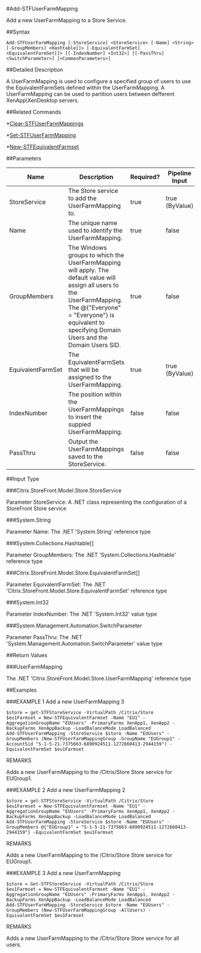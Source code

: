 #Add-STFUserFarmMapping
Add a new UserFarmMapping to a Store Service.
##Syntax
```Add-STFUserFarmMapping [-StoreService] <StoreService> [-Name] <String> [-GroupMembers] <Hashtable[]> [-EquivalentFarmSet] <EquivalentFarmSet[]> [[-IndexNumber] <Int32>] [[-PassThru] <SwitchParameter>] [<CommonParameters>]
```
##Detailed Description
A UserFarmMapping is used to configure a specified group of users to use the EquivalentFarmSets defined within the UserFarmMapping. A UserFarmMapping can be used to partition users between defferent XenApp\XenDesktop servers.
##Related Commands
*[Clear-STFUserFarmMappings](Clear-STFUserFarmMappings)
*[Set-STFUserFarmMapping](Set-STFUserFarmMapping)
*[New-STFEquivalentFarmset](New-STFEquivalentFarmset)
##Parameters
|Name|Description|Required?|Pipeline Input||--|--|--|--||StoreService|The Store service to add the UserFarmMapping to.|true|true (ByValue)||Name|The unique name used to identify the UserFarmMapping.|true|false||GroupMembers|The Windows groups to which the UserFarmMapping will apply. The default value will assign all users to the UserFarmMapping. The @{"Everyone" = "Everyone"} is equivalent to specifying Domain Users and the Domain Users SID.|true|false||EquivalentFarmSet|The EquivalentFarmSets that will be assigned to the UserFarmMapping.|true|true (ByValue)||IndexNumber|The position within the UserFarmMappings to insert the suppied UserFarmMapping.|false|false||PassThru|Output the UserFarmMappings saved to the StoreService.|false|false|##Input Type
###Citrix.StoreFront.Model.Store.StoreService
Parameter StoreService: A .NET class representing the configuration of a StoreFront Store service
###System.String
Parameter Name: The .NET 'System.String' reference type
###System.Collections.Hashtable[]
Parameter GroupMembers: The .NET 'System.Collections.Hashtable' reference type
###Citrix.StoreFront.Model.Store.EquivalentFarmSet[]
Parameter EquivalentFarmSet: The .NET 'Citrix.StoreFront.Model.Store.EquivalentFarmSet' reference type
###System.Int32
Parameter IndexNumber: The .NET 'System.Int32' value type
###System.Management.Automation.SwitchParameter
Parameter PassThru: The .NET 'System.Management.Automation.SwitchParameter' value type
##Return Values
###UserFarmMapping
The .NET 'Citrix.StoreFront.Model.Store.UserFarmMapping' reference type
##Examples
###EXAMPLE 1 Add a new UserFarmMapping 3
```$store = get-STFStoreService -VirtualPath /Citrix/Store
$eu1Farmset = New-STFEquivalentFarmset -Name "EU1" -AggregationGroupName "EUUsers" -PrimaryFarms XenApp1, XenApp2 -BackupFarms XenAppBackup -LoadBalanceMode LoadBalanced
Add-STFUserFarmMapping -StoreService $store -Name "EUUsers" -GroupMembers (New-STFUserFarmMappingGroup -GroupName "EUGroup1" -AccountSid "S-1-5-21-7375663-6890924511-1272660413-2944159") -EquivalentFarmSet $eu1Farmset
```
REMARKS
Adds a new UserFarmMapping to the /Citrix/Store Store service for EUGroup1.
###EXAMPLE 2 Add a new UserFarmMapping 2
```$store = get-STFStoreService -VirtualPath /Citrix/Store
$eu1Farmset = New-STFEquivalentFarmset -Name "EU1" -AggregationGroupName "EUUsers" -PrimaryFarms XenApp1, XenApp2 -BackupFarms XenAppBackup -LoadBalanceMode LoadBalanced
Add-STFUserFarmMapping -StoreService $store -Name "EUUsers" -GroupMembers @{"EUGroup1" = "S-1-5-21-7375663-6890924511-1272660413-2944159"} -EquivalentFarmSet $eu1Farmset
```
REMARKS
Adds a new UserFarmMapping to the /Citrix/Store Store service for EUGroup1.
###EXAMPLE 3 Add a new UserFarmMapping
```$store = Get-STFStoreService -VirtualPath /Citrix/Store
$eu1Farmset = New-STFEquivalentFarmset -Name "EU1" -AggregationGroupName "EUUsers" -PrimaryFarms XenApp1, XenApp2 -BackupFarms XenAppBackup -LoadBalanceMode LoadBalanced
Add-STFUserFarmMapping -StoreService $store -Name "EUUsers" -GroupMembers (New-STFUserFarmMappingGroup -AllUsers) -EquivalentFarmSet $eu1Farmset
```
REMARKS
Adds a new UserFarmMapping to the /Citrix/Store Store service for all users.
